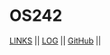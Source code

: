 # OS242

[LINKS](links.md) || [LOG](TXT/mylog.txt) || [GitHub](https://github.com/MagneticPole101/os242/) ||
